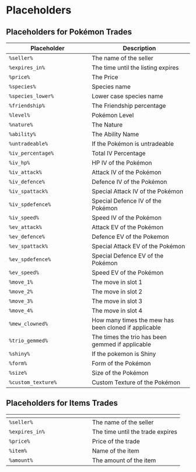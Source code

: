 # Placeholders

## Placeholders for Pokémon Trades

<table><thead><tr><th width="211">Placeholder</th><th>Description</th></tr></thead><tbody><tr><td><code>%seller%</code></td><td>The name of the seller</td></tr><tr><td><code>%expires_in%</code></td><td>The time until the listing expires</td></tr><tr><td><code>%price%</code></td><td>The Price</td></tr><tr><td><code>%species%</code></td><td>Species name</td></tr><tr><td><code>%species_lower%</code></td><td>Lower case species name</td></tr><tr><td><code>%friendship%</code></td><td>The Friendship percentage</td></tr><tr><td><code>%level%</code></td><td>Pokémon Level</td></tr><tr><td><code>%nature%</code></td><td>The Nature</td></tr><tr><td><code>%ability%</code></td><td>The Ability Name</td></tr><tr><td><code>%untradeable%</code></td><td>If the Pokémon is untradeable</td></tr><tr><td><code>%iv_percentage%</code></td><td>Total IV Percentage</td></tr><tr><td><code>%iv_hp%</code></td><td>HP IV of the Pokémon</td></tr><tr><td><code>%iv_attack%</code></td><td>Attack IV of the Pokémon</td></tr><tr><td><code>%iv_defence%</code></td><td>Defence IV of the Pokémon</td></tr><tr><td><code>%iv_spattack%</code></td><td>Special Attack IV of the Pokémon</td></tr><tr><td><code>%iv_spdefence%</code></td><td>Special Defence IV of the Pokémon</td></tr><tr><td><code>%iv_speed%</code></td><td>Speed IV of the Pokémon</td></tr><tr><td><code>%ev_attack%</code></td><td>Attack EV of the Pokémon</td></tr><tr><td><code>%ev_defence%</code></td><td>Defence EV of the Pokemon</td></tr><tr><td><code>%ev_spattack%</code></td><td>Special Attack EV of the Pokémon</td></tr><tr><td><code>%ev_spdefence%</code></td><td>Special Defence EV of the Pokémon</td></tr><tr><td><code>%ev_speed%</code></td><td>Speed EV of the Pokémon</td></tr><tr><td><code>%move_1%</code></td><td>The move in slot 1</td></tr><tr><td><code>%move_2%</code></td><td>The move in slot 2</td></tr><tr><td><code>%move_3%</code></td><td>The move in slot 3</td></tr><tr><td><code>%move_4%</code></td><td>The move in slot 4</td></tr><tr><td><code>%mew_clowned%</code></td><td>How many times the mew has been cloned if applicable</td></tr><tr><td><code>%trio_gemmed%</code></td><td>The times the trio has been gemmed if applicable</td></tr><tr><td><code>%shiny%</code></td><td>If the pokemon is Shiny</td></tr><tr><td><code>%form%</code></td><td>Form of the Pokémon</td></tr><tr><td><code>%size%</code></td><td>Size of the Pokémon</td></tr><tr><td><code>%custom_texture%</code></td><td>Custom Texture of the Pokémon</td></tr></tbody></table>

## Placeholders for Items Trades

<table><thead><tr><th width="212"></th><th></th></tr></thead><tbody><tr><td><code>%seller%</code></td><td>The name of the seller</td></tr><tr><td><code>%expires_in%</code></td><td>The time until the trade expires</td></tr><tr><td><code>%price%</code></td><td>Price of the trade</td></tr><tr><td><code>%item%</code></td><td>Name of the item</td></tr><tr><td><code>%amount%</code></td><td>The amount of the item</td></tr></tbody></table>
